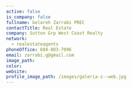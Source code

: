 ```yaml
---
active: false
is_company: false
fullname: Gelareh Zarrabi PREC
contactTitle: Real Estate
company: Sutton Grp West Coast Realty
network:
  - realestateagents
phoneOffice: 604-803-7096
email: zarrabi.g@gmail.com
image_path:
color:
website:
profile_image_path: /images/galeria-z--web.jpg
---
```



